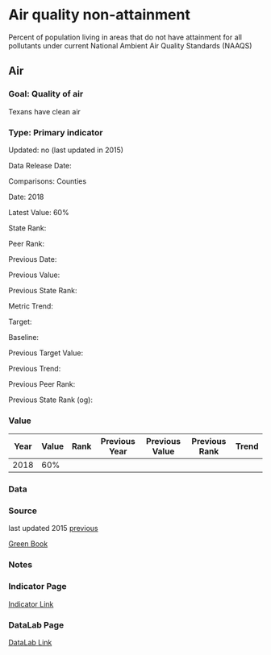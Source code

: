 # Air quality non-attainment

Percent of population living in areas that do not have attainment for all pollutants under current National Ambient Air Quality Standards (NAAQS)

## Air

### Goal: Quality of air

Texans have clean air

### Type: Primary indicator

Updated: no (last updated in 2015)

Data Release Date: 

Comparisons: Counties

Date: 2018

Latest Value: 60% 

State Rank: 

Peer Rank: 

Previous Date: 

Previous Value: 

Previous State Rank: 

Metric Trend: 

Target: 

Baseline: 

Previous Target Value: 

Previous Trend: 

Previous Peer Rank: 

Previous State Rank (og): 

### Value

| Year      |  Value      | Rank        | Previous Year | Previous Value | Previous Rank | Trend | 
| ----------- | ----------- | ----------- | ----------- | ----------- | ----------- | -----------|
|    2018     |   60%      |             |             |             |             |            |

### Data

### Source

last updated 2015
[previous](https://www3.epa.gov/airquality/greenbook/ancl3.html)

[Green Book](https://www3.epa.gov/airquality/greenbook/ancl3.html)

### Notes


### Indicator Page

[Indicator Link](https://indicators.texas2036.org/indicator/110)

### DataLab Page

[DataLab Link](https://datalab.texas2036.org/csoaqwf/criteria-pollutant-nonattainment-summary-report-for-u-s?accesskey=imvqmqd)